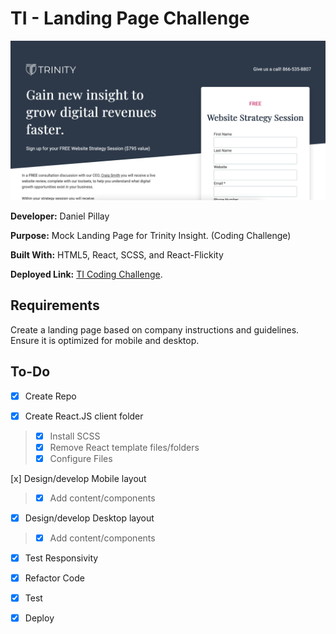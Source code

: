 # TI - Landing Page Challenge

![trinity screenshot](./src/assets/trinity-screenshot.png)

**Developer:** Daniel Pillay

**Purpose:** Mock Landing Page for Trinity Insight. (Coding Challenge)

**Built With:** HTML5, React, SCSS, and React-Flickity

**Deployed Link:** [TI Coding Challenge](http://dpillay03.github.io/TI-landing-page/).

## Requirements

Create a landing page based on company instructions and guidelines. Ensure it is optimized for mobile and desktop.

## To-Do

- [x] Create Repo

- [x] Create React.JS client folder

> - [x] Install SCSS
> - [x] Remove React template files/folders
> - [x] Configure Files

[x] Design/develop Mobile layout

> - [x] Add content/components

- [x] Design/develop Desktop layout

> - [x] Add content/components

- [x] Test Responsivity

- [x] Refactor Code

- [x] Test

- [x] Deploy
